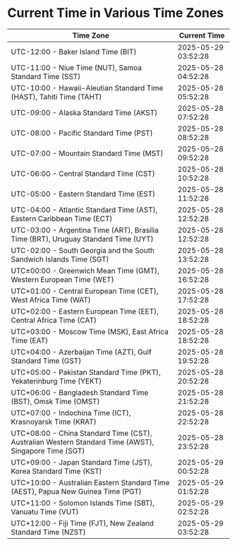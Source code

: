 # Current Time in Various Time Zones

| Time Zone | Current Time |
|-----------|--------------|
| UTC-12:00 - Baker Island Time (BIT) | 2025-05-29 03:52:28 |
| UTC-11:00 - Niue Time (NUT), Samoa Standard Time (SST) | 2025-05-28 04:52:28 |
| UTC-10:00 - Hawaii-Aleutian Standard Time (HAST), Tahiti Time (TAHT) | 2025-05-28 05:52:28 |
| UTC-09:00 - Alaska Standard Time (AKST) | 2025-05-28 07:52:28 |
| UTC-08:00 - Pacific Standard Time (PST) | 2025-05-28 08:52:28 |
| UTC-07:00 - Mountain Standard Time (MST) | 2025-05-28 09:52:28 |
| UTC-06:00 - Central Standard Time (CST) | 2025-05-28 10:52:28 |
| UTC-05:00 - Eastern Standard Time (EST) | 2025-05-28 11:52:28 |
| UTC-04:00 - Atlantic Standard Time (AST), Eastern Caribbean Time (ECT) | 2025-05-28 12:52:28 |
| UTC-03:00 - Argentina Time (ART), Brasília Time (BRT), Uruguay Standard Time (UYT) | 2025-05-28 12:52:28 |
| UTC-02:00 - South Georgia and the South Sandwich Islands Time (SGT) | 2025-05-28 13:52:28 |
| UTC±00:00 - Greenwich Mean Time (GMT), Western European Time (WET) | 2025-05-28 16:52:28 |
| UTC+01:00 - Central European Time (CET), West Africa Time (WAT) | 2025-05-28 17:52:28 |
| UTC+02:00 - Eastern European Time (EET), Central Africa Time (CAT) | 2025-05-28 18:52:28 |
| UTC+03:00 - Moscow Time (MSK), East Africa Time (EAT) | 2025-05-28 18:52:28 |
| UTC+04:00 - Azerbaijan Time (AZT), Gulf Standard Time (GST) | 2025-05-28 19:52:28 |
| UTC+05:00 - Pakistan Standard Time (PKT), Yekaterinburg Time (YEKT) | 2025-05-28 20:52:28 |
| UTC+06:00 - Bangladesh Standard Time (BST), Omsk Time (OMST) | 2025-05-28 21:52:28 |
| UTC+07:00 - Indochina Time (ICT), Krasnoyarsk Time (KRAT) | 2025-05-28 22:52:28 |
| UTC+08:00 - China Standard Time (CST), Australian Western Standard Time (AWST), Singapore Time (SGT) | 2025-05-28 23:52:28 |
| UTC+09:00 - Japan Standard Time (JST), Korea Standard Time (KST) | 2025-05-29 00:52:28 |
| UTC+10:00 - Australian Eastern Standard Time (AEST), Papua New Guinea Time (PGT) | 2025-05-29 01:52:28 |
| UTC+11:00 - Solomon Islands Time (SBT), Vanuatu Time (VUT) | 2025-05-29 02:52:28 |
| UTC+12:00 - Fiji Time (FJT), New Zealand Standard Time (NZST) | 2025-05-29 03:52:28 |
